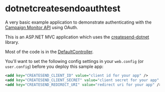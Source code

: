 # dotnetcreatesendoauthtest

A very basic example application to demonstrate authenticating with the [Campaign Monitor API](http://www.campaignmonitor.com/api/) using OAuth.

This is an ASP.NET MVC application which uses the [createsend-dotnet](https://github.com/campaignmonitor/createsend-dotnet) library.

Most of the code is in the [DefaultController](DotNetCreateSendOAuthTest/Controllers/DefaultController.cs).

You'll want to set the following config settings in your `web.config` (or `user.config`) before you deploy this sample app:

```xml
<add key="CREATESEND_CLIENT_ID" value="client id for your app" />
<add key="CREATESEND_CLIENT_SECRET" value="client secret for your app" />
<add key="CREATESEND_REDIRECT_URI" value="redirect uri for your app" />
```
